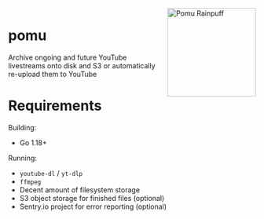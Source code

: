 <img width="180" align="right" style="float: right; margin: 0 0 0 10px;" alt="Pomu Rainpuff" src="https://i.imgur.com/aH6F1Mh.png">

# pomu

Archive ongoing and future YouTube livestreams onto disk and S3 or automatically re-upload them to YouTube

# Requirements

Building:

* Go 1.18+

Running:

* `youtube-dl` / `yt-dlp`
* `ffmpeg`
* Decent amount of filesystem storage
* S3 object storage for finished files (optional)
* Sentry.io project for error reporting (optional)
